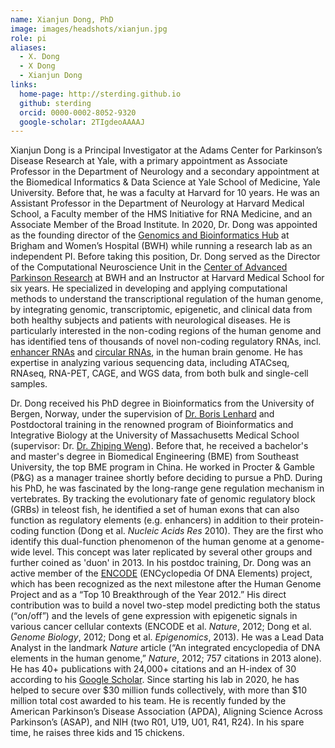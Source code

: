 ```yaml
---
name: Xianjun Dong, PhD
image: images/headshots/xianjun.jpg
role: pi
aliases:
  - X. Dong
  - X Dong
  - Xianjun Dong
links:
  home-page: http://sterding.github.io
  github: sterding
  orcid: 0000-0002-8052-9320
  google-scholar: 2TIgdeoAAAAJ
---
```


Xianjun Dong is a Principal Investigator at the Adams Center for Parkinson’s Disease Research at Yale, with a primary appointment as Associate Professor in the Department of Neurology and a secondary appointment at the Biomedical Informatics & Data Science at Yale School of Medicine, Yale University. Before that, he was a faculty at Harvard for 10 years. He was an Assistant Professor in the Department of Neurology at Harvard Medical School, a Faculty member of the HMS Initiative for RNA Medicine, and an Associate Member of the Broad Institute. In 2020, Dr. Dong was appointed as the founding director of the [Genomics and Bioinformatics Hub](https://bioinformatics.bwh.harvard.edu) at Brigham and Women’s Hospital (BWH) while running a research lab as an independent PI. Before taking this position, Dr. Dong served as the Director of the Computational Neuroscience Unit in the [Center of Advanced Parkinson Research](https://www.bwhparkinsoncenter.org) at BWH and an Instructor at Harvard Medical School for six years. He specialized in developing and applying computational methods to understand the transcriptional regulation of the human genome, by integrating genomic, transcriptomic, epigenetic, and clinical data from both healthy subjects and patients with neurological diseases. He is particularly interested in the non-coding regions of the human genome and has identified tens of thousands of novel non-coding regulatory RNAs, incl. [enhancer RNAs](https://www.nature.com/articles/s41593-018-0223-0) and [circular RNAs](https://doi.org/10.1038/s41467-023-40348-0), in the human brain genome. He has expertise in analyzing various sequencing data, including ATACseq, RNAseq, RNA-PET, CAGE, and WGS data, from both bulk and single-cell samples.

Dr. Dong received his PhD degree in Bioinformatics from the University of Bergen, Norway, under the supervision of [Dr. Boris Lenhard](http://group.genereg.net) and Postdoctoral training in the renowned program of Bioinformatics and Integrative Biology at the University of Massachusetts Medical School (supervisor: Dr. [Dr. Zhiping Weng](https://www.umassmed.edu/zlab/)). Before that, he received a bachelor's and master's degree in Biomedical Engineering (BME) from Southeast University, the top BME program in China. He worked in Procter & Gamble (P&G) as a manager trainee shortly before deciding to pursue a PhD. During his PhD, he was fascinated by the long-range gene regulation mechanism in vertebrates. By tracking the evolutionary fate of genomic regulatory block (GRBs) in teleost fish, he identified a set of human exons that can also function as regulatory elements (e.g. enhancers) in addition to their protein-coding function (Dong et al. *Nucleic Acids Res* 2010). They are the first who identify this dual-function phenomenon of the human genome at a genome-wide level. This concept was later replicated by several other groups and further coined as 'duon' in 2013. In his postdoc training, Dr. Dong was an active member of the [ENCODE](https://en.wikipedia.org/wiki/ENCODE) (ENCyclopedia Of DNA Elements) project, which has been recognized as the next milestone after the Human Genome Project and as a “Top 10 Breakthrough of the Year 2012.” His direct contribution was to build a novel two-step model predicting both the status (“on/off”) and the levels of gene expression with epigenetic signals in various cancer cellular contexts (ENCODE et al. *Nature*, 2012; Dong et al. *Genome Biology*, 2012; Dong et al. *Epigenomics*, 2013). He was a Lead Data Analyst in the landmark *Nature* article (“An integrated encyclopedia of DNA elements in the human genome,” *Nature*, 2012; 757 citations in 2013 alone). He has 40+ publications with 24,000+ citations and an H-index of 30 according to his [Google Scholar](https://scholar.google.com/citations?user=2TIgdeoAAAAJ). Since starting his lab in 2020, he has helped to secure over $30 million funds collectively, with more than $10 million total cost awarded to his team. He is recently funded by the American Parkinson’s Disease Association (APDA), Aligning Science Across Parkinson’s (ASAP), and NIH (two R01, U19, U01, R41, R24). In his spare time, he raises three kids and 15 chickens.
